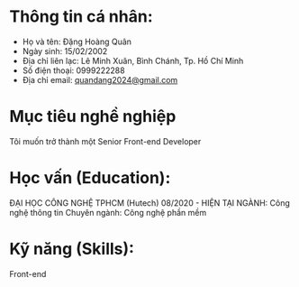 # Thông tin cá nhân:
- Họ và tên: Đặng Hoàng Quân
- Ngày sinh: 15/02/2002
- Địa chỉ liên lạc: Lê Minh Xuân, Bình Chánh, Tp. Hồ Chí Minh
- Số điện thoại: 0999222288
- Địa chỉ email: quandang2024@gmail.com
# Mục tiêu nghề nghiệp
Tôi muốn trở thành một Senior Front-end Developer
# Học vấn (Education):
ĐẠI HỌC CÔNG NGHỆ TPHCM (Hutech)
08/2020 - HIỆN TẠI
NGÀNH: Công nghệ thông tin
Chuyên ngành: Công nghệ phần mềm
# Kỹ năng (Skills):
 Front-end